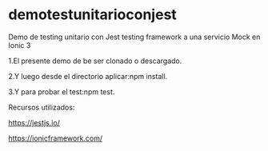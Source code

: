 # demotestunitarioconjest
Demo de testing unitario con Jest testing framework a una servicio Mock en Ionic 3

1.El presente demo de be ser clonado o descargado.

2.Y luego desde el directorio aplicar:npm install.

3.Y para probar el test:npm test.

Recursos utilizados:

https://jestjs.io/

https://ionicframework.com/
